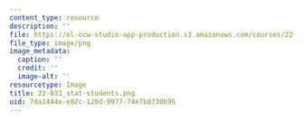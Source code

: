 ```yaml
---
content_type: resource
description: ''
file: https://ol-ocw-studio-app-production.s3.amazonaws.com/courses/22-033-nuclear-systems-design-project-fall-2011/7da1444ee82c120d997774e7b8730b95_22-033_stat-students.png
file_type: image/png
image_metadata:
  caption: ''
  credit: ''
  image-alt: ''
resourcetype: Image
title: 22-033_stat-students.png
uid: 7da1444e-e82c-120d-9977-74e7b8730b95
---
```

